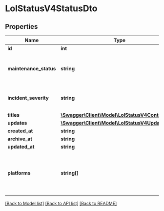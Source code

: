 # LolStatusV4StatusDto

## Properties
Name | Type | Description | Notes
------------ | ------------- | ------------- | -------------
**id** | **int** |  | 
**maintenance_status** | **string** | (Legal values:  scheduled,  in_progress,  complete) | [optional] 
**incident_severity** | **string** | (Legal values:  info,  warning,  critical) | [optional] 
**titles** | [**\Swagger\Client\Model\LolStatusV4ContentDto[]**](LolStatusV4ContentDto.md) |  | 
**updates** | [**\Swagger\Client\Model\LolStatusV4UpdateDto[]**](LolStatusV4UpdateDto.md) |  | 
**created_at** | **string** |  | 
**archive_at** | **string** |  | [optional] 
**updated_at** | **string** |  | [optional] 
**platforms** | **string[]** | (Legal values: windows, macos, android, ios, ps4, xbone, switch) | 

[[Back to Model list]](../README.md#documentation-for-models) [[Back to API list]](../README.md#documentation-for-api-endpoints) [[Back to README]](../README.md)


